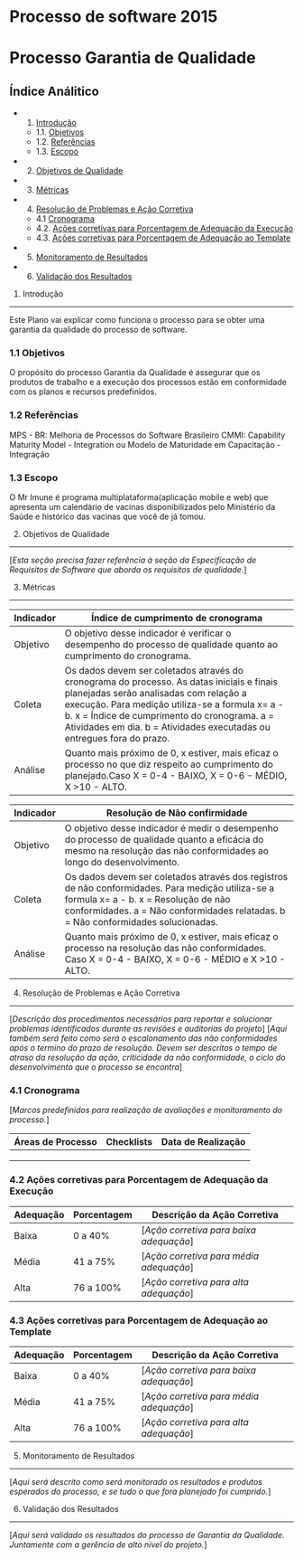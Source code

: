 Processo de software 2015
==================================

Processo Garantia de Qualidade
================================

Índice Análitico
------------------
* 1. [Introdução](#1-introdução)
   * 1.1. [Objetivos](#11-objetivos)
   * 1.2. [Referências](#12-referências)
   * 1.3. [Escopo](#13-escopo)
* 2. [Objetivos de Qualidade](#2-objetivos-de-qualidade)
* 3. [Métricas](#3-métricas)
* 4. [Resolução de Problemas e Ação Corretiva](#4-resolução-de-problemas-e-ação-corretiva)
   * 4.1 [Cronograma](#41-cronograma)
   * 4.2. [Ações corretivas para Porcentagem de Adequação da Execução](#42-ações-corretivas-para-porcentagem-de-adequação-da-execução)
   * 4.3. [Ações corretivas para Porcentagem de Adequação ao Template](#43-ações-corretivas-para-porcentagem-de-adequação-ao-template)
* 5. [Monitoramento de Resultados](#5-monitoramento-de-resultados)
* 6. [Validação dos Resultados](#6-validação-dos-resultados)



1. Introdução
--------------
Este Plano vai explicar como funciona o processo para se obter uma garantia da qualidade do processo de software.

### 1.1 Objetivos
O propósito do processo Garantia da Qualidade é assegurar que os produtos de trabalho e a execução dos processos estão em conformidade com os planos e recursos predefinidos.

### 1.2 Referências
MPS - BR: Melhoria de Processos do Software Brasileiro
CMMI: Capability Maturity Model - Integration ou Modelo de Maturidade em Capacitação - Integração

### 1.3 Escopo
O Mr Imune é programa multiplataforma(aplicação mobile e web) que apresenta um calendário de vacinas disponibilizados pelo Ministério da Saúde e histórico das vacinas que você de já tomou. 

2. Objetivos de Qualidade
--------------------------
[_Esta seção precisa fazer referência à seção da Especificação de Requisitos de Software que aborda os requisitos de qualidade._]

3. Métricas
-------------
Indicador | Índice de cumprimento de cronograma
---------- | ------------------------------------------
Objetivo | O objetivo desse indicador é verificar o desempenho do processo de qualidade quanto ao cumprimento do cronograma.
Coleta | Os dados devem ser coletados através do cronograma do processo. As datas iniciais e finais planejadas serão analisadas com relação a execução.  Para medição utiliza-se a formula x= a - b.  x = Índice de cumprimento do cronograma. a = Atividades em dia. b = Atividades executadas ou entregues fora do prazo.
Análise | Quanto mais próximo de 0, x estiver, mais eficaz o processo no que diz respeito ao cumprimento do planejado.Caso X = 0-4 - BAIXO, X = 0-6 - MÉDIO, X >10 - ALTO.

Indicador | Resolução de Nâo confirmidade
----------- | -----------------------------
Objetivo | O objetivo desse indicador é medir o desempenho do processo de qualidade quanto a eficácia do mesmo na resolução das não conformidades ao longo do desenvolvimento.
Coleta | Os dados devem ser coletados através dos registros de não conformidades. Para medição utiliza-se a formula x= a - b. x = Resolução de não conformidades. a = Não conformidades relatadas. b = Não conformidades solucionadas.
Análise | Quanto mais próximo de 0, x estiver, mais eficaz o processo na resolução das não conformidades. Caso X = 0-4 - BAIXO, X = 0-6 - MÉDIO e X >10 - ALTO.

4. Resolução de Problemas e Ação Corretiva
--------------------------------------------
[_Descrição dos procedimentos necessários para reportar e solucionar problemas identificados durante as revisões e auditorias do projeto_]
[_Aqui também será feito como será o escalonamento das não conformidades após o termino do prazo de resolução. Devem ser descritos o tempo de atraso da resolução da ação, criticidade da não conformidade, o ciclo do desenvolvimento que o processo se encontra_]

### 4.1 Cronograma
[_Marcos predefinidos para realização de avaliações e monitoramento do processo._]

Áreas de Processo | Checklists | Data de Realização
------------------| ------------| --------------------
                 |              |
                 |              |
                 |              |
### 4.2 Ações corretivas para Porcentagem de Adequação da Execução

Adequação | Porcentagem | Descrição da Ação Corretiva
---------| ---------------| ---------------------------
Baixa   | 0 a 40%         | [_Ação corretiva para baixa adequação_]
Média   | 41 a 75%        | [_Ação corretiva para média adequação_]
Alta    | 76 a 100%       | [_Ação corretiva para alta adequação_]

### 4.3 Ações corretivas para Porcentagem de Adequação ao Template

Adequação | Porcentagem | Descrição da Ação Corretiva
---------| ---------------| ---------------------------
Baixa   | 0 a 40%         | [_Ação corretiva para baixa adequação_]
Média   | 41 a 75%        | [_Ação corretiva para média adequação_]
Alta    | 76 a 100%       | [_Ação corretiva para alta adequação_]

5. Monitoramento de Resultados
-------------------------------
[_Aqui será descrito como será monitorado os resultados e produtos esperados do processo, e se tudo o que fora planejado foi cumprido._]


6. Validação dos Resultados
-------------------------------------
[_Aqui será validado os resultados do processo de Garantia da Qualidade. Juntamente com a gerência de alto nível do projeto._]

